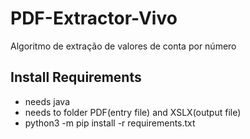 # PDF-Extractor-Vivo
Algoritmo de extração de valores de conta por número

## Install Requirements
- needs java
- needs to folder PDF(entry file) and XSLX(output file)
- python3 -m pip install -r requirements.txt